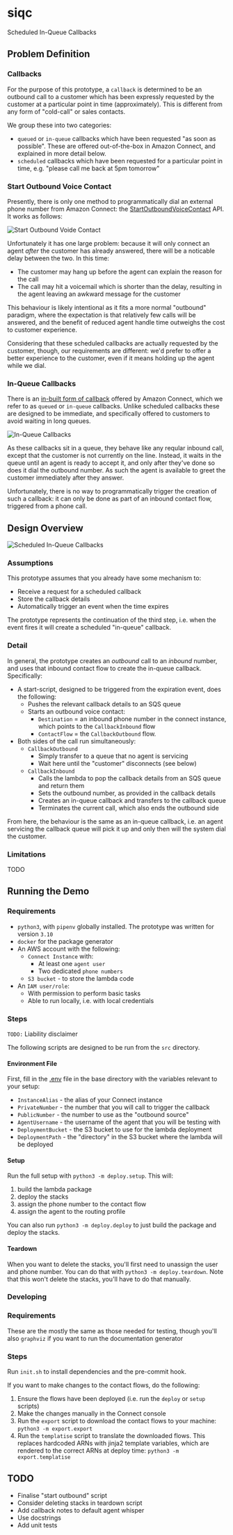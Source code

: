 # siqc
Scheduled In-Queue Callbacks

## Problem Definition

### Callbacks

For the purpose of this prototype, a `callback` is determined to be an outbound call to a customer which has been expressly requested by the customer at a particular point in time (approximately). This is different from any form of "cold-call" or sales contacts.

We group these into two categories:
* `queued` or `in-queue` callbacks which have been requested "as soon as possible".  These are offered out-of-the-box in Amazon Connect, and explained in more detail below.
* `scheduled` callbacks which have been requested for a particular point in time, e.g. "please call me back at 5pm tomorrow"

### Start Outbound Voice Contact

Presently, there is only one method to programmatically dial an external phone number from Amazon Connect: the [StartOutboundVoiceContact](https://docs.aws.amazon.com/connect/latest/APIReference/API_StartOutboundVoiceContact.html) API.  It works as follows:

![Start Outbound Voide Contact](docs/sovc.png)

Unfortunately it has one large problem: because it will only connect an agent *after* the customer has already answered, there will be a noticable delay between the two. In this time:
* The customer may hang up before the agent can explain the reason for the call
* The call may hit a voicemail which is shorter than the delay, resulting in the agent leaving an awkward message for the customer

This behaviour is likely intentional as it fits a more normal "outbound" paradigm, where the expectation is that relatively few calls will be answered, and the benefit of reduced agent handle time outweighs the cost to customer experience.

Considering that these scheduled callbacks are actually requested by the customer, though, our requirements are different: we'd prefer to offer a better experience to the customer, even if it means holding up the agent while we dial.

### In-Queue Callbacks

There is an [in-built form of callback](https://docs.aws.amazon.com/connect/latest/adminguide/setup-queued-cb.html) offered by Amazon Connect, which we refer to as `queued` or `in-queue` callbacks.  Unlike scheduled callbacks these are designed to be immediate, and specifically offered to customers to avoid waiting in long queues.

![In-Queue Callbacks](docs/iqc.png)

As these callbacks sit in a queue, they behave like any reqular inbound call, except that the customer is not currently on the line.  Instead, it waits in the queue until an agent is ready to accept it, and only after they've done so does it dial the outbound number.  As such the agent is available to greet the customer immediately after they answer.

Unfortunately, there is no way to programmatically trigger the creation of such a callback: it can only be done as part of an inbound contact flow, triggered from a phone call.

## Design Overview
![Scheduled In-Queue Callbacks](docs/siqc.png)

### Assumptions

This prototype assumes that you already have some mechanism to:
* Receive a request for a scheduled callback
* Store the callback details
* Automatically trigger an event when the time expires

The prototype represents the continuation of the third step, i.e. when the event fires it will create a scheduled "in-queue" callback.

### Detail

In general, the prototype creates an *outbound* call to an *inbound* number, and uses that inbound contact flow to create the in-queue callback.  Specifically:

* A start-script, designed to be triggered from the expiration event, does the following:
  * Pushes the relevant callback details to an SQS queue
  * Starts an outbound voice contact:
    * `Destination` = an inbound phone number in the connect instance, which points to the `CallbackInbound` flow
    * `ContactFlow` = the `CallbackOutbound` flow.
* Both sides of the call run simultaneously:
  * `CallbackOutbound`
    * Simply transfer to a queue that no agent is servicing
    * Wait here until the "customer" disconnects (see below)
  * `CallbackInbound`
    * Calls the lambda to pop the callback details from an SQS queue and return them
    * Sets the outbound number, as provided in the callback details
    * Creates an in-queue callback and transfers to the callback queue
    * Terminates the current call, which also ends the outbound side

From here, the behaviour is the same as an in-queue callback, i.e. an agent servicing the callback queue will pick it up and only then will the system dial the customer.

### Limitations

TODO

## Running the Demo

### Requirements

* `python3`, with `pipenv` globally installed. The prototype was written for version `3.10`
* `docker` for the package generator
* An AWS account with the following:
  * `Connect Instance` with:
    * At least one `agent user`
    * Two dedicated `phone numbers`
  * `S3 bucket` - to store the lambda code
* An `IAM user/role`:
  * With permission to perform basic tasks
  * Able to run locally, i.e. with local credentials

### Steps

`TODO:` Liability disclaimer

The following scripts are designed to be run from the `src` directory.

#### Environment File

First, fill in the [.env](./.env) file in the base directory with the variables relevant to your setup:
* `InstanceAlias` - the alias of your Connect instance
* `PrivateNumber` - the number that you will call to trigger the callback
* `PublicNumber` - the number to use as the "outbound source"
* `AgentUsername` - the username of the agent that you will be testing with
* `DeploymentBucket` - the S3 bucket to use for the lambda deployment
* `DeploymentPath` - the "directory" in the S3 bucket where the lambda will be deployed

#### Setup

Run the full setup with `python3 -m deploy.setup`.  This will:
1. build the lambda package
1. deploy the stacks
1. assign the phone number to the contact flow
1. assign the agent to the routing profile

You can also run `python3 -m deploy.deploy` to just build the package and deploy the stacks.

#### Teardown

When you want to delete the stacks, you'll first need to unassign the user and phone number.  You can do that with `python3 -m deploy.teardown`.  Note that this won't delete the stacks, you'll have to do that manually.

### Developing

### Requirements

These are the mostly the same as those needed for testing, though you'll also `graphviz` if you want to run the documentation generator

### Steps

Run `init.sh` to install dependencies and the pre-commit hook.

If you want to make changes to the contact flows, do the following:
1. Ensure the flows have been deployed (i.e. run the `deploy` or `setup` scripts)
1. Make the changes manually in the Connect console
1. Run the `export` script to download the contact flows to your machine: `python3 -m export.export`
1. Run the `templatise` script to translate the downloaded flows.  This replaces hardcoded ARNs with jinja2 template variables, which are rendered to the correct ARNs at deploy time: `python3 -m export.templatise`

## TODO

* Finalise "start outbound" script
* Consider deleting stacks in teardown script
* Add callback notes to default agent whisper
* Use docstrings
* Add unit tests